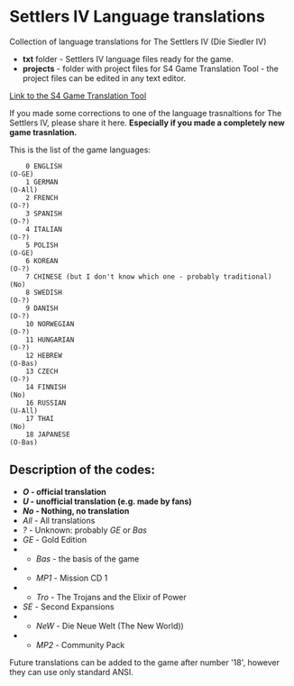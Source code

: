 # Settlers IV Language translations
Collection of language translations for The Settlers IV (Die Siedler IV)

- **txt** folder - Settlers IV language files ready for the game.
- **projects** - folder with project files for S4 Game Translation Tool - the project files can be edited in any text editor.

[Link to the S4 Game Translation Tool](https://pawex3.blogspot.com/2019/01/the-settlers-iv-game-translation-tool.html)

If you made some corrections to one of the language trasnaltions for The Settlers IV, please share it here. **Especially if you made a completely new game trasnlation.**

This is the list of the game languages:

        0 ENGLISH                                                        (O-GE)
        1 GERMAN                                                         (O-All)
        2 FRENCH                                                         (O-?)
        3 SPANISH                                                        (O-?)
        4 ITALIAN                                                        (O-?)
        5 POLISH                                                         (O-GE)
        6 KOREAN                                                         (O-?)
        7 CHINESE (but I don't know which one - probably traditional)    (No)
        8 SWEDISH                                                        (O-?)
        9 DANISH                                                         (O-?)
        10 NORWEGIAN                                                     (O-?)
        11 HUNGARIAN                                                     (O-?)
        12 HEBREW                                                        (O-Bas)
        13 CZECH                                                         (O-?)
        14 FINNISH                                                       (No)
        16 RUSSIAN                                                       (U-All)
        17 THAI                                                          (No)
        18 JAPANESE                                                      (O-Bas)
        
        
        
## Description of the codes:
- ***O* - official translation**
- ***U* - unofficial translation (e.g. made by fans)**
- ***No* - Nothing, no translation**
- *All* - All translations
- *?* - Unknown: probably *GE* or *Bas*
- *GE* - Gold Edition
- - *Bas* - the basis of the game
- - *MP1* - Mission CD 1
- - *Tro* - The Trojans and the Elixir of Power
- *SE* - Second Expansions
- - *NeW* -  Die Neue Welt (The New World))
- - *MP2* - Community Pack


Future translations can be added to the game after number '18', however they can use only standard ANSI.

